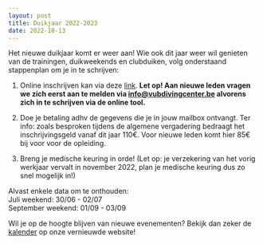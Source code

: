 ```yaml
---
layout: post
title: Duikjaar 2022-2023
date: 2022-10-13
---
```

Het nieuwe duikjaar komt er weer aan! Wie ook dit jaar weer wil genieten van de trainingen, duikweekends en clubduiken, volg onderstaand stappenplan om je in te schrijven:

1. Online inschrijven kan via deze [link](/registration).
**Let op! Aan nieuwe leden vragen we zich eerst aan te melden via <info@vubdivingcenter.be> alvorens zich in te schrijven via de online tool.**

2. Doe je betaling adhv de gegevens die je in jouw mailbox ontvangt. 
Ter info: zoals besproken tijdens de algemene vergadering bedraagt het inschrijvingsgeld vanaf dit jaar 110€. Voor nieuwe leden komt hier 85€ bij voor voor de opleiding. 

3. Breng je medische keuring in orde! (Let op: je verzekering van het vorig werkjaar vervalt in november 2022, plan je medische keuring dus zo snel mogelijk in!)

Alvast enkele data om te onthouden:\
Juli weekend: 30/06 - 02/07\
September weekend: 01/09 - 03/09

Wil je op de hoogte blijven van nieuwe evenementen? Bekijk dan zeker de [kalender](/calendar) op onze vernieuwde website!
